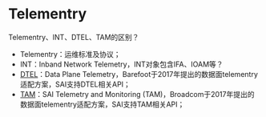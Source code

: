 
# Telementry
Telementry、INT、DTEL、TAM的区别？
- Telementry：运维标准及协议；
- INT：Inband Network Telemetry，INT对象包含IFA、IOAM等？
- [DTEL](dtel.md)：Data Plane Telemetry，Barefoot于2017年提出的数据面telementry适配方案，SAI支持DTEL相关API；
- [TAM](tam.md)：SAI Telemetry and Monitoring (TAM)，Broadcom于2017年提出的数据面telementry适配方案，SAI支持TAM相关API；
